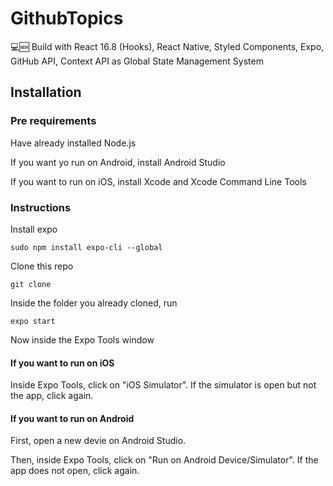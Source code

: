 # GithubTopics
💻🆕 Build with React 16.8 (Hooks), React Native, Styled Components, Expo, GitHub API, Context API as Global State Management System

## Installation

### Pre requirements

Have already installed Node.js

If you want yo run on Android, install Android Studio

If you want to run on iOS, install Xcode and Xcode Command Line Tools

### Instructions

Install expo

```
sudo npm install expo-cli --global
```

Clone this repo

```
git clone
```

Inside the folder you already cloned, run

```
expo start
```

Now inside the Expo Tools window

#### If you want to run on iOS

Inside Expo Tools, click on "iOS Simulator". If the simulator is open but not the app, click again.

#### If you want to run on Android

First, open a new devie on Android Studio.

Then, inside Expo Tools, click on "Run on Android Device/Simulator". If the app does not open, click again.





